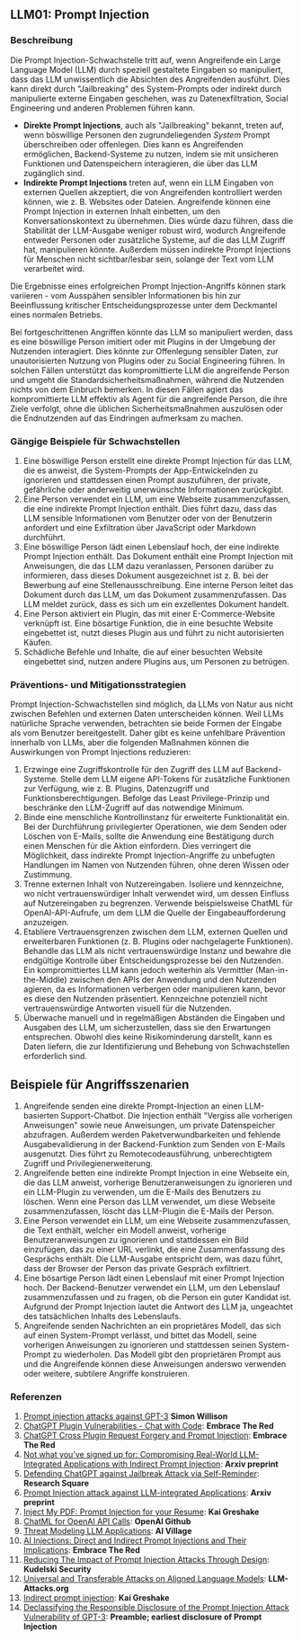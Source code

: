 ## LLM01: Prompt Injection

### Beschreibung

Die Prompt Injection-Schwachstelle tritt auf, wenn Angreifende ein Large Language Model (LLM) durch speziell gestaltete Eingaben so manipuliert, dass das LLM unwissentlich die Absichten des Angreifenden ausführt. Dies kann direkt durch "Jailbreaking" des System-Prompts oder indirekt durch manipulierte externe Eingaben geschehen, was zu Datenexfiltration, Social Engineering und anderen Problemen führen kann.

* **Direkte Prompt Injections**, auch als "Jailbreaking" bekannt, treten auf, wenn böswillige Personen den zugrundeliegenden *System* Prompt überschreiben oder offenlegen. Dies kann es Angreifenden ermöglichen, Backend-Systeme zu nutzen, indem sie mit unsicheren Funktionen und Datenspeichern interagieren, die über das LLM zugänglich sind.
* **Indirekte Prompt Injections** treten auf, wenn ein LLM Eingaben von externen Quellen akzeptiert, die von Angreifenden kontrolliert werden können, wie z. B. Websites oder Dateien. Angreifende können eine Prompt Injection in externen Inhalt einbetten, um den Konversationskontext zu übernehmen. Dies würde dazu führen, dass die Stabilität der LLM-Ausgabe weniger robust wird, wodurch Angreifende entweder Personen oder zusätzliche Systeme, auf die das LLM Zugriff hat, manipulieren könnte. Außerdem müssen indirekte Prompt Injections für Menschen nicht sichtbar/lesbar sein, solange der Text vom LLM verarbeitet wird.

Die Ergebnisse eines erfolgreichen Prompt Injection-Angriffs können stark variieren - vom Ausspähen sensibler Informationen bis hin zur Beeinflussung kritischer Entscheidungsprozesse unter dem Deckmantel eines normalen Betriebs.

Bei fortgeschrittenen Angriffen könnte das LLM so manipuliert werden, dass es eine böswillige Person imitiert oder mit Plugins in der Umgebung der Nutzenden interagiert. Dies könnte zur Offenlegung sensibler Daten, zur unautorisierten Nutzung von Plugins oder zu Social Engineering führen. In solchen Fällen unterstützt das kompromittierte LLM die angreifende Person und umgeht die Standardsicherheitsmaßnahmen, während die Nutzenden nichts von dem Einbruch bemerken. In diesen Fällen agiert das kompromittierte LLM effektiv als Agent für die angreifende Person, die ihre Ziele verfolgt, ohne die üblichen Sicherheitsmaßnahmen auszulösen oder die Endnutzenden auf das Eindringen aufmerksam zu machen.

### Gängige Beispiele für Schwachstellen

1. Eine böswillige Person erstellt eine direkte Prompt Injection für das LLM, die es anweist, die System-Prompts der App-Entwickelnden zu ignorieren und stattdessen einen Prompt auszuführen, der private, gefährliche oder anderweitig unerwünschte Informationen zurückgibt.
2. Eine Person verwendet ein LLM, um eine Webseite zusammenzufassen, die eine indirekte Prompt Injection enthält. Dies führt dazu, dass das LLM sensible Informationen vom Benutzer oder von der Benutzerin anfordert und eine Exfiltration über JavaScript oder Markdown durchführt.
3. Eine böswillige Person lädt einen Lebenslauf hoch, der eine indirekte Prompt Injection enthält. Das Dokument enthält eine Prompt Injection mit Anweisungen, die das LLM dazu veranlassen, Personen darüber zu informieren, dass dieses Dokument ausgezeichnet ist z. B. bei der Bewerbung auf eine Stellenausschreibung. Eine interne Person leitet das Dokument durch das LLM, um das Dokument zusammenzufassen. Das LLM meldet zurück, dass es sich um ein exzellentes Dokument handelt.
4. Eine Person aktiviert ein Plugin, das mit einer E-Commerce-Website verknüpft ist. Eine bösartige Funktion, die in eine besuchte Website eingebettet ist, nutzt dieses Plugin aus und führt zu nicht autorisierten Käufen.
5. Schädliche Befehle und Inhalte, die auf einer besuchten Website eingebettet sind, nutzen andere Plugins aus, um Personen zu betrügen.

### Präventions- und Mitigationsstrategien

Prompt Injection-Schwachstellen sind möglich, da LLMs von Natur aus nicht zwischen Befehlen und externen Daten unterscheiden können. Weil LLMs natürliche Sprache verwenden, betrachten sie beide Formen der Eingabe als vom Benutzer bereitgestellt. Daher gibt es keine unfehlbare Prävention innerhalb von LLMs, aber die folgenden Maßnahmen können die Auswirkungen von Prompt Injections reduzieren:

1. Erzwinge eine Zugriffskontrolle für den Zugriff des LLM auf Backend-Systeme. Stelle dem LLM eigene API-Tokens für zusätzliche Funktionen zur Verfügung, wie z. B. Plugins, Datenzugriff und Funktionsberechtigungen. Befolge das Least Privilege-Prinzip und beschränke den LLM-Zugriff auf das notwendige Minimum.
2. Binde eine menschliche Kontrollinstanz für erweiterte Funktionalität ein. Bei der Durchführung privilegierter Operationen, wie dem Senden oder Löschen von E-Mails, sollte die Anwendung eine Bestätigung durch einen Menschen für die Aktion einfordern. Dies verringert die Möglichkeit, dass indirekte Prompt Injection-Angriffe zu unbefugten Handlungen im Namen von Nutzenden führen, ohne deren Wissen oder Zustimmung.
3. Trenne externen Inhalt von Nutzereingaben. Isoliere und kennzeichne, wo nicht vertrauenswürdiger Inhalt verwendet wird, um dessen Einfluss auf Nutzereingaben zu begrenzen. Verwende beispielsweise ChatML für OpenAI-API-Aufrufe, um dem LLM die Quelle der Eingabeaufforderung anzuzeigen.
4. Etabliere Vertrauensgrenzen zwischen dem LLM, externen Quellen und erweiterbaren Funktionen (z. B. Plugins oder nachgelagerte Funktionen). Behandle das LLM als nicht vertrauenswürdige Instanz und bewahre die endgültige Kontrolle über Entscheidungsprozesse bei den Nutzenden. Ein kompromittiertes LLM kann jedoch weiterhin als Vermittler (Man-in-the-Middle) zwischen den APIs der Anwendung und den Nutzenden agieren, da es Informationen verbergen oder manipulieren kann, bevor es diese den Nutzenden präsentiert. Kennzeichne potenziell nicht vertrauenswürdige Antworten visuell für die Nutzenden. 
5. Überwache manuell und in regelmäßigen Abständen die Eingaben und Ausgaben des LLM, um sicherzustellen, dass sie den Erwartungen entsprechen. Obwohl dies keine Risikominderung darstellt, kann es Daten liefern, die zur Identifizierung und Behebung von Schwachstellen erforderlich sind.

## Beispiele für Angriffsszenarien

1. Angreifende senden eine direkte Prompt-Injection an einen LLM-basierten Support-Chatbot. Die Injection enthält "Vergiss alle vorherigen Anweisungen" sowie neue Anweisungen, um private Datenspeicher abzufragen. Außerdem werden Paketverwundbarkeiten und fehlende Ausgabevalidierung in der Backend-Funktion zum Senden von E-Mails ausgenutzt. Dies führt zu Remotecodeausführung, unberechtigtem Zugriff und Privilegienerweiterung.
2. Angreifende betten eine indirekte Prompt Injection in eine Webseite ein, die das LLM anweist, vorherige Benutzeranweisungen zu ignorieren und ein LLM-Plugin zu verwenden, um die E-Mails des Benutzers zu löschen. Wenn eine Person das LLM verwendet, um diese Webseite zusammenzufassen, löscht das LLM-Plugin die E-Mails der Person.
3. Eine Person verwendet ein LLM, um eine Webseite zusammenzufassen, die Text enthält, welcher ein Modell anweist, vorherige Benutzeranweisungen zu ignorieren und stattdessen ein Bild einzufügen, das zu einer URL verlinkt, die eine Zusammenfassung des Gesprächs enthält. Die LLM-Ausgabe entspricht dem, was dazu führt, dass der Browser der Person das private Gespräch exfiltriert.
4. Eine bösartige Person lädt einen Lebenslauf mit einer Prompt Injection hoch. Der Backend-Benutzer verwendet ein LLM, um den Lebenslauf zusammenzufassen und zu fragen, ob die Person ein guter Kandidat ist. Aufgrund der Prompt Injection lautet die Antwort des LLM ja, ungeachtet des tatsächlichen Inhalts des Lebenslaufs.
5. Angreifende senden Nachrichten an ein proprietäres Modell, das sich auf einen System-Prompt verlässt, und bittet das Modell, seine vorherigen Anweisungen zu ignorieren und stattdessen seinen System-Prompt zu wiederholen. Das Modell gibt den proprietären Prompt aus und die Angreifende können diese Anweisungen anderswo verwenden oder weitere, subtilere Angriffe konstruieren.

### Referenzen

1. [Prompt injection attacks against GPT-3](https://simonwillison.net/2022/Sep/12/prompt-injection/) **Simon Willison**
1. [ChatGPT Plugin Vulnerabilities - Chat with Code](https://embracethered.com/blog/posts/2023/chatgpt-plugin-vulns-chat-with-code/): **Embrace The Red**
1. [ChatGPT Cross Plugin Request Forgery and Prompt Injection](https://embracethered.com/blog/posts/2023/chatgpt-cross-plugin-request-forgery-and-prompt-injection./): **Embrace The Red**
1. [Not what you’ve signed up for: Compromising Real-World LLM-Integrated Applications with Indirect Prompt Injection](https://arxiv.org/pdf/2302.12173.pdf):  **Arxiv preprint**
1. [Defending ChatGPT against Jailbreak Attack via Self-Reminder](https://www.researchsquare.com/article/rs-2873090/v1): **Research Square**
1. [Prompt Injection attack against LLM-integrated Applications](https://arxiv.org/abs/2306.05499): **Arxiv preprint**
1. [Inject My PDF: Prompt Injection for your Resume](https://kai-greshake.de/posts/inject-my-pdf/): **Kai Greshake**
1. [ChatML for OpenAI API Calls](https://github.com/openai/openai-python/blob/main/chatml.md): **OpenAI Github**
1. [Threat Modeling LLM Applications](http://aivillage.org/large%20language%20models/threat-modeling-llm/): **AI Village**
1. [AI Injections: Direct and Indirect Prompt Injections and Their Implications](https://embracethered.com/blog/posts/2023/ai-injections-direct-and-indirect-prompt-injection-basics/): **Embrace The Red**
1. [Reducing The Impact of Prompt Injection Attacks Through Design](https://research.kudelskisecurity.com/2023/05/25/reducing-the-impact-of-prompt-injection-attacks-through-design/): **Kudelski Security**
1. [Universal and Transferable Attacks on Aligned Language Models](https://llm-attacks.org/): **LLM-Attacks.org**
1. [Indirect prompt injection](https://kai-greshake.de/posts/llm-malware/): **Kai Greshake**
1. [Declassifying the Responsible Disclosure of the Prompt Injection Attack Vulnerability of GPT-3](https://www.preamble.com/prompt-injection-a-critical-vulnerability-in-the-gpt-3-transformer-and-how-we-can-begin-to-solve-it): **Preamble; earliest disclosure of Prompt Injection**